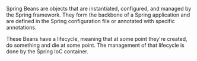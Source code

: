 Spring Beans are objects that are instantiated, configured, and managed by the Spring framework. They form the backbone of a Spring application and are defined in the Spring configuration file or annotated with specific annotations.

These Beans have a lifecycle, meaning that at some point they're created, do something and die at some point. The management of that lifecycle is done by the Spring IoC container.
